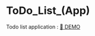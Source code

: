 # ToDo_List_(App)
Todo list application : <a href="https://abdelhafidrahab.github.io/ToDo_List_App/"> 🚀 DEMO  </a><br>

